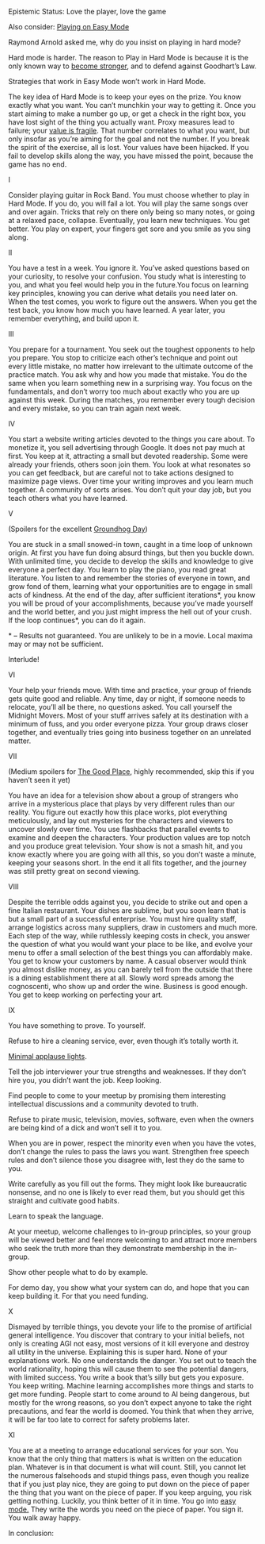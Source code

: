 Epistemic Status: Love the player, love the game

Also consider: [Playing on Easy Mode](https://thezvi.wordpress.com/2017/08/26/play-in-easy-mode/)

Raymond Arnold asked me, why do you insist on playing in hard mode?

Hard mode is harder. The reason to Play in Hard Mode is because it is the only known way to [become stronger](http://lesswrong.com/lw/h8/tsuyoku_naritai_i_want_to_become_stronger/), and to defend against Goodhart’s Law.

Strategies that work in Easy Mode won’t work in Hard Mode.

The key idea of Hard Mode is to keep your eyes on the prize. You know exactly what you want. You can’t munchkin your way to getting it. Once you start aiming to make a number go up, or get a check in the right box, you have lost sight of the thing you actually want. Proxy measures lead to failure; your [value is fragile](http://lesswrong.com/lw/y3/value_is_fragile/). That number correlates to what you want, but only insofar as you’re aiming for the goal and not the number. If you break the spirit of the exercise, all is lost. Your values have been hijacked. If you fail to develop skills along the way, you have missed the point, because the game has no end.

I

Consider playing guitar in Rock Band. You must choose whether to play in Hard Mode. If you do, you will fail a lot. You will play the same songs over and over again. Tricks that rely on there only being so many notes, or going at a relaxed pace, collapse. Eventually, you learn new techniques. You get better. You play on expert, your fingers get sore and you smile as you sing along.

II

You have a test in a week. You ignore it. You’ve asked questions based on your curiosity, to resolve your confusion. You study what is interesting to you, and what you feel would help you in the future.You focus on learning key principles, knowing you can derive what details you need later on. When the test comes, you work to figure out the answers. When you get the test back, you know how much you have learned. A year later, you remember everything, and build upon it.

III

You prepare for a tournament. You seek out the toughest opponents to help you prepare. You stop to criticize each other’s technique and point out every little mistake, no matter how irrelevant to the ultimate outcome of the practice match. You ask why and how you made that mistake. You do the same when you learn something new in a surprising way. You focus on the fundamentals, and don’t worry too much about exactly who you are up against this week. During the matches, you remember every tough decision and every mistake, so you can train again next week.

IV

You start a website writing articles devoted to the things you care about. To monetize it, you sell advertising through Google. It does not pay much at first. You keep at it, attracting a small but devoted readership. Some were already your friends, others soon join them. You look at what resonates so you can get feedback, but are careful not to take actions designed to maximize page views. Over time your writing improves and you learn much together. A community of sorts arises. You don’t quit your day job, but you teach others what you have learned.

V

(Spoilers for the excellent [Groundhog Day](http://www.imdb.com/title/tt0107048/))

You are stuck in a small snowed-in town, caught in a time loop of unknown origin. At first you have fun doing absurd things, but then you buckle down. With unlimited time, you decide to develop the skills and knowledge to give everyone a perfect day. You learn to play the piano, you read great literature. You listen to and remember the stories of everyone in town, and grow fond of them, learning what your opportunities are to engage in small acts of kindness. At the end of the day, after sufficient iterations\*, you know you will be proud of your accomplishments, because you’ve made yourself and the world better, and you just might impress the hell out of your crush. If the loop continues\*, you can do it again.

\* – Results not guaranteed. You are unlikely to be in a movie. Local maxima may or may not be sufficient.

Interlude!

VI

Your help your friends move. With time and practice, your group of friends gets quite good and reliable. Any time, day or night, if someone needs to relocate, you’ll all be there, no questions asked. You call yourself the Midnight Movers. Most of your stuff arrives safely at its destination with a minimum of fuss, and you order everyone pizza. Your group draws closer together, and eventually tries going into business together on an unrelated matter.

VII

(Medium spoilers for [The Good Place](http://www.imdb.com/title/tt4955642/), highly recommended, skip this if you haven’t seen it yet)

You have an idea for a television show about a group of strangers who arrive in a mysterious place that plays by very different rules than our reality. You figure out exactly how this place works, plot everything meticulously, and lay out mysteries for the characters and viewers to uncover slowly over time. You use flashbacks that parallel events to examine and deepen the characters. Your production values are top notch and you produce great television. Your show is not a smash hit, and you know exactly where you are going with all this, so you don’t waste a minute, keeping your seasons short. In the end it all fits together, and the journey was still pretty great on second viewing.

VIII

Despite the terrible odds against you, you decide to strike out and open a fine Italian restaurant. Your dishes are sublime, but you soon learn that is but a small part of a successful enterprise. You must hire quality staff, arrange logistics across many suppliers, draw in customers and much more. Each step of the way, while ruthlessly keeping costs in check, you answer the question of what you would want your place to be like, and evolve your menu to offer a small selection of the best things you can affordably make. You get to know your customers by name. A casual observer would think you almost dislike money, as you can barely tell from the outside that there is a dining establishment there at all. Slowly word spreads among the cognoscenti, who show up and order the wine. Business is good enough. You get to keep working on perfecting your art.

IX

You have something to prove. To yourself.

Refuse to hire a cleaning service, ever, even though it’s totally worth it.

[Minimal applause lights](http://lesswrong.com/lw/jb/applause_lights/).

Tell the job interviewer your true strengths and weaknesses. If they don’t hire you, you didn’t want the job. Keep looking.

Find people to come to your meetup by promising them interesting intellectual discussions and a community devoted to truth.

Refuse to pirate music, television, movies, software, even when the owners are being kind of a dick and won’t sell it to you.

When you are in power, respect the minority even when you have the votes, don’t change the rules to pass the laws you want. Strengthen free speech rules and don’t silence those you disagree with, lest they do the same to you.

Write carefully as you fill out the forms. They might look like bureaucratic nonsense, and no one is likely to ever read them, but you should get this straight and cultivate good habits.

Learn to speak the language.

At your meetup, welcome challenges to in-group principles, so your group will be viewed better and feel more welcoming to and attract more members who seek the truth more than they demonstrate membership in the in-group.

Show other people what to do by example.

For demo day, you show what your system can do, and hope that you can keep building it. For that you need funding.

X

Dismayed by terrible things, you devote your life to the promise of artificial general intelligence. You discover that contrary to your initial beliefs, not only is creating AGI not easy, most versions of it kill everyone and destroy all utility in the universe. Explaining this is super hard. None of your explanations work. No one understands the danger. You set out to teach the world rationality, hoping this will cause them to see the potential dangers, with limited success. You write a book that’s silly but gets you exposure. You keep writing. Machine learning accomplishes more things and starts to get more funding. People start to come around to AI being dangerous, but mostly for the wrong reasons, so you don’t expect anyone to take the right precautions, and fear the world is doomed. You think that when they arrive, it will be far too late to correct for safety problems later.

XI

You are at a meeting to arrange educational services for your son. You know that the only thing that matters is what is written on the education plan. Whatever is in that document is what will count. Still, you cannot let the numerous falsehoods and stupid things pass, even though you realize that if you just play nice, they are going to put down on the piece of paper the thing that you want on the piece of paper. If you keep arguing, you risk getting nothing. Luckily, you think better of it in time. You go into [easy mode.](https://thezvi.wordpress.com/2017/08/26/play-in-easy-mode/) They write the words you need on the piece of paper. You sign it. You walk away happy.

In conclusion: